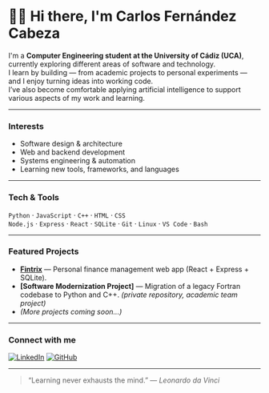 <!--
**CarlosFdeezz/CarlosFdeezz** is a ✨ _special_ ✨ repository because its `README.md` (this file) appears on your GitHub profile.
-->


# 👋🏻 Hi there, I'm Carlos Fernández Cabeza

I'm a **Computer Engineering student at the University of Cádiz (UCA)**, currently exploring different areas of software and technology.  
I learn by building — from academic projects to personal experiments — and I enjoy turning ideas into working code.  
I’ve also become comfortable applying artificial intelligence to support various aspects of my work and learning.

---

### Interests
- Software design & architecture  
- Web and backend development  
- Systems engineering & automation  
- Learning new tools, frameworks, and languages  

---

### Tech & Tools
`Python` · `JavaScript` · `C++` · `HTML` · `CSS`  
`Node.js` · `Express` · `React` · `SQLite` · `Git` · `Linux` · `VS Code` · `Bash`

---

### Featured Projects
- **[Fintrix](https://github.com/CarlosFernandezCabeza/Fintrix)** — Personal finance management web app (React + Express + SQLite).  
- **[Software Modernization Project]** — Migration of a legacy Fortran codebase to Python and C++. *(private repository, academic team project)*
- *(More projects coming soon...)*  

---

### Connect with me
[![LinkedIn](https://img.shields.io/badge/LinkedIn-blue?style=flat&logo=linkedin)](https://linkedin.com/in/carlosfernandezcabeza)
[![GitHub](https://img.shields.io/badge/GitHub-black?style=flat&logo=github)](https://github.com/CarlosFernandezCabeza)

---

> “Learning never exhausts the mind.” — *Leonardo da Vinci*